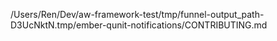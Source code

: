 /Users/Ren/Dev/aw-framework-test/tmp/funnel-output_path-D3UcNktN.tmp/ember-qunit-notifications/CONTRIBUTING.md